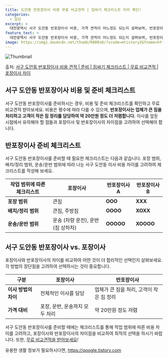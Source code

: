 ```yaml
---
title: 도안동 반포장이사 비용 무료 비교견적 | 짐싸기 체크리스트 미리 확인!
categories:
  - 일상
excerpt: >
  대전광역시 서구 도안동 반포장이사 비용, 가격 견적이 어느정도 되는지 살펴보며, 반포장이사를 준비함에 있어 짐싸기 준비 체크리스트가 무엇인지 보겠습니다. 마지막으로 포장이사와 차이점을 통해 무료 비교견적으로 어떤 것이 더 합리적인 선택인지 공유 드립니다.서구 도안동 포장이사 견적 샘플 보기 👈 클릭서구 도안동 포장이사 가격 살펴보기 👈 클릭서구 도안동 반포장이사 평균 이사 비용평수서구 도안동 평균 이사 비용원룸 이사9평 이하 (1톤)30만원~투룸/쓰리룸 이사16평 ~ 20평 (2.5톤)80만원~쓰리룸 이사21평 (5톤) ~110만원~우리집 무료 이사견적 받기 👈 클릭포장 vs 반포장: 이사 방법의 가장 큰 차이점포장이사는 전체적인 이사를 담당하며, 가격대비 포장, 운반, 운송까지 모두 처리하는 반면..
feature_text: >
  대전광역시 서구 도안동 반포장이사 비용, 가격 견적이 어느정도 되는지 살펴보며, 반포장이사를 준비함에 있어 짐싸기 준비 체크리스트가 무엇인지 보겠습니다. 마지막으로 포장이사와 차이점을 통해 무료 비교견적으로 어떤 것이 더 합리적인 선택인지 공유 드립니다.서구 도안동 포장이사 견적 샘플 보기 👈 클릭서구 도안동 포장이사 가격 살펴보기 👈 클릭서구 도안동 반포장이사 평균 이사 비용평수서구 도안동 평균 이사 비용원룸 이사9평 이하 (1톤)30만원~투룸/쓰리룸 이사16평 ~ 20평 (2.5톤)80만원~쓰리룸 이사21평 (5톤) ~110만원~우리집 무료 이사견적 받기 👈 클릭포장 vs 반포장: 이사 방법의 가장 큰 차이점포장이사는 전체적인 이사를 담당하며, 가격대비 포장, 운반, 운송까지 모두 처리하는 반면..
image: https://img1.daumcdn.net/thumb/R800x0/?scode=mtistory2&fname=https%3A%2F%2Fblog.kakaocdn.net%2Fdn%2FRLVZi%2FbtsHaXvfUjC%2Fquz42UbPvsPh6GEXQrWk10%2Fimg.webp
---
```


![Thumbnail](https://img1.daumcdn.net/thumb/R800x0/?scode=mtistory2&fname=https%3A%2F%2Fblog.kakaocdn.net%2Fdn%2FRLVZi%2FbtsHaXvfUjC%2Fquz42UbPvsPh6GEXQrWk10%2Fimg.webp)

<p>출처: <a href="https://qoogle.tistory.com/9675" rel="dofollow">서구 도안동 반포장이사 비용 견적 | 준비 | 짐싸기 체크리스트 | 무료 비교견적 | 포장이사 차이</a> </p>

## 서구 도안동 반포장이사 비용 및 준비 체크리스트

서구 도안동 반포장이사를 준비하시는 경우, 비용 및 준비 체크리스트를 확인하고 무료 비교견적 받아보세요. 비용은 평수에 따라 다를 수
있으며, **반포장이사는 업체가 큰 짐을 처리하고 고객이 작은 짐 정리를 담당하여 약 20만원 정도 더 저렴합니다.** 이사를 앞둔 시점에서
유의해야 할 점들과 포장이사 및 반포장이사의 차이점을 고려하여 선택해야 합니다.

## 반포장이사 준비 체크리스트

서구 도안동 반포장이사를 준비할 때 필요한 체크리스트는 다음과 같습니다. 포장 범위, 배치/정리 범위, 운송/운반 범위에 따라 나눈 서구
도안동 이사 비용 차이를 고려하여 체크리스트를 작성해 보세요.

**작업 범위에 따른 체크리스트** | **포장이사** | **반포장이사 A** | **반포장이사 B**  
---|---|---|---  
**포장 범위** | 큰짐 | **OOO** | **XXX**  
**배치/정리 범위** | 큰짐, 주방짐 | **OOOO** | **XOXX**  
**운송/운반 범위** | 운송 (차량 운전), 운반 (짐 상하차) | **OOOOO** | **XOOOO**  
  
## 서구 도안동 반포장이사 vs. 포장이사

포장이사와 반포장이사의 차이를 비교하여 어떤 것이 더 합리적인 선택인지 살펴보세요. 각 방법의 장단점을 고려하여 선택하시는 것이 중요합니다.

**구분** | **포장이사** | **반포장이사**  
---|---|---  
**이사 방법의 차이** | 전체적인 이사를 담당 | 업체가 큰 짐을 처리, 고객이 작은 짐 정리  
**가격 대비** | 포장, 운반, 운송까지 모두 처리 | 약 20만원 정도 저렴  
  
서구 도안동 반포장이사를 준비할 때에는 체크리스트를 통해 작업 범위에 따른 비용 차이를 고려하고, 포장이사와 반포장이사의 차이점을 비교하여
최적의 선택을 하시기 바랍니다. 또한, [무료 비교견적을 받아보세요](https://qoogle.tistory.com/9675)!

 

유용한 생활 정보가 필요하시다면, <a href="https://qoogle.tistory.com" rel="dofollow">https://qoogle.tistory.com</a>


